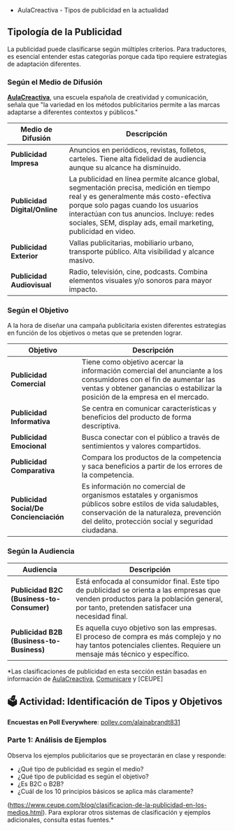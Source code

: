 - AulaCreactiva - Tipos de publicidad en la actualidad

## Tipología de la Publicidad

La publicidad puede clasificarse según múltiples criterios. Para traductores, es esencial entender estas categorías porque cada tipo requiere estrategias de adaptación diferentes.

### Según el Medio de Difusión

**[AulaCreactiva](https://www.aulacreactiva.com/tipos-de-publicidad-en-la-actualidad/)**, una escuela española de creatividad y comunicación, señala que "la variedad en los métodos publicitarios permite a las marcas adaptarse a diferentes contextos y públicos."

| **Medio de Difusión** | **Descripción** |
|-----------------------|-----------------|
| **Publicidad Impresa** | Anuncios en periódicos, revistas, folletos, carteles. Tiene alta fidelidad de audiencia aunque su alcance ha disminuido. |
| **Publicidad Digital/Online** | La publicidad en línea permite alcance global, segmentación precisa, medición en tiempo real y es generalmente más costo-efectiva porque solo pagas cuando los usuarios interactúan con tus anuncios. Incluye: redes sociales, SEM, display ads, email marketing, publicidad en video. |
| **Publicidad Exterior** | Vallas publicitarias, mobiliario urbano, transporte público. Alta visibilidad y alcance masivo. |
| **Publicidad Audiovisual** | Radio, televisión, cine, podcasts. Combina elementos visuales y/o sonoros para mayor impacto. |

### Según el Objetivo

A la hora de diseñar una campaña publicitaria existen diferentes estrategias en función de los objetivos o metas que se pretenden lograr.

| **Objetivo** | **Descripción** |
|-----------------------|-----------------|
| **Publicidad Comercial** | Tiene como objetivo acercar la información comercial del anunciante a los consumidores con el fin de aumentar las ventas y obtener ganancias o estabilizar la posición de la empresa en el mercado. |
| **Publicidad Informativa** | Se centra en comunicar características y beneficios del producto de forma descriptiva. |
| **Publicidad Emocional** | Busca conectar con el público a través de sentimientos y valores compartidos. |
| **Publicidad Comparativa** | Compara los productos de la competencia y saca beneficios a partir de los errores de la competencia. |
| **Publicidad Social/De Concienciación** | Es información no comercial de organismos estatales y organismos públicos sobre estilos de vida saludables, conservación de la naturaleza, prevención del delito, protección social y seguridad ciudadana. |

### Según la Audiencia

| **Audiencia** | **Descripción** |
|-----------------------|-----------------|
| **Publicidad B2C (Business-to-Consumer)** | Está enfocada al consumidor final. Este tipo de publicidad se orienta a las empresas que venden productos para la población general, por tanto, pretenden satisfacer una necesidad final. |
| **Publicidad B2B (Business-to-Business)** | Es aquella cuyo objetivo son las empresas. El proceso de compra es más complejo y no hay tantos potenciales clientes. Requiere un mensaje más técnico y específico. |

*Las clasificaciones de publicidad en esta sección están basadas en información de [AulaCreactiva](https://www.aulacreactiva.com/tipos-de-publicidad-en-la-actualidad/), [Comunicare](https://www.comunicare.es/como-se-clasifica-la-publicidad-tipos-y-objetivos/) y [CEUPE]

## 🗳️ Actividad: Identificación de Tipos y Objetivos

**Encuestas en Poll Everywhere**: [pollev.com/alainabrandt831](https://pollev.com/alainabrandt831)

### Parte 1: Análisis de Ejemplos
Observa los ejemplos publicitarios que se proyectarán en clase y responde:
- ¿Qué tipo de publicidad es según el medio?
- ¿Qué tipo de publicidad es según el objetivo?
- ¿Es B2C o B2B?
- ¿Cuál de los 10 principios básicos se aplica más claramente?

(https://www.ceupe.com/blog/clasificacion-de-la-publicidad-en-los-medios.html). Para explorar otros sistemas de clasificación y ejemplos adicionales, consulta estas fuentes.*
